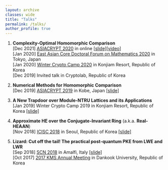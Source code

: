 ```yaml
---
layout: archive
classes: wide
title: "Talks"
permalink: /talks/
author_profile: true
---
```


1. **Complexity-Optimal Homomorphic Comparison**  
[Dec 2021]      [ASIACRYPT 2020](https://asiacrypt.iacr.org/2020/) in online [[slide]](https://du1204.github.io/files/slide/Comparison_AC20_submit.pdf)[[video]](https://www.youtube.com/watch?v=FEmRhFC6z38)  
[Jan 2020]	[East Asian Core Doctoral Forum on Mathematics 2020](https://www.ms.u-tokyo.ac.jp/~yasuyuki/eacdfm2020.htm) in Tokyo, Japan  
[Jan 2020]	[Winter Crypto Camp 2020](https://sites.google.com/view/cryptowinter2020) in Konjiam Resort, Republic of Korea  
[Dec 2019]	Invited talk in Cryptolab, Republic of Korea

1. **Numerical Methods for Homomorphic Comparison**  
[Dec 2019]	[ASIACRYPT 2019](https://asiacrypt.iacr.org/2019/index.html) in Kobe, Japan [[slide]](https://du1204.github.io/files/slide/asiacrypt2019_comparison.pdf)

1. **A New Trapdoor over Module-NTRU Lattices and its Applications**  
[Jan 2019] Winter Crypto Camp 2019 in Konjiam Resort, Republic of Korea [[slide]](https://du1204.github.io/files/slide/gntru_signature.pdf)

1. **Approximate HE over the Conjugate-Invariant Ring** (a.k.a. **Real-HEAAN**)   
[Nov 2018]	[ICISC 2018](http://journalhome.ap-northeast-2.elasticbeanstalk.com/sites/icisc2018) in Seoul, Republic of Korea [[slide]](https://du1204.github.io/files/slide/Real-HEAAN_Seoul.pdf)

1. **Lizard: Cut off the tail! The practical post-quantum PKE from LWE and LWR**  
[Sep 2018]	[SCN 2018](http://scn.di.unisa.it/) in Amalfi, Italy [[slide]](https://du1204.github.io/files/slide/Lizard_Amalfi.pdf)  
[Oct 2017]	[2017 KMS Annual Meeting](http://www.kms.or.kr/meetings/fall2017/) in Dankook University, Republic of Korea